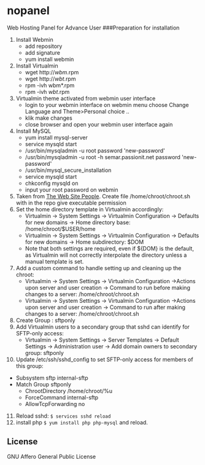 # nopanel
Web Hosting Panel for Advance User
###Preparation for installation
1. Install Webmin
   - add repository
   - add signature
   - yum install webmin
2. Install Virtualmin
   - wget http://*wbm*.rpm
   - wget http://*wbt*.rpm
   - rpm -ivh wbm*.rpm
   - rpm -ivh *wbt*.rpm
3. Virtualmin theme activated from webmin user interface
   - login to your webmin interface on webmin menu choose Change Language and Theme>Personal choice ..  
   - klik make changes
   - close browser and open your webmin user interface again
4. Install MySQL
   - yum install mysql-server
   - service mysqld start
   - /usr/bin/mysqladmin -u root password 'new-password'
   - /usr/bin/mysqladmin -u root -h semar.passionit.net password 'new-password'
   - /usr/bin/mysql_secure_installation
   - service mysqld start
   - chkconfig mysqld on
   - input your root password on webmin
5. Taken from [The Web Site People]. Create file /home/chroot/chroot.sh with in the repo give executable permission
6. Set the home directory template in Virtualmin accordingly:
   - Virtualmin -> System Settings -> Virtualmin Configuration -> Defaults for new domains -> Home directory base: /home/chroot/$USER/home
   - Virtualmin -> System Settings -> Virtualmin Configuration -> Defaults for new domains -> Home subdirectory: $DOM
   - Note that both settings are required, even if ${DOM} is the default, as Virtualmin will not correctly interpolate the directory unless a manual template is set.
7. Add a custom command to handle setting up and cleaning up the chroot:
   - Virtualmin -> System Settings -> Virtualmin Configuration ->Actions upon server and user creation -> Command to run before making changes to a server: /home/chroot/chroot.sh
   - Virtualmin -> System Settings -> Virtualmin Configuration ->Actions upon server and user creation -> Command to run after making changes to a server: /home/chroot/chroot.sh
8. Create Group : sftponly
9. Add Virtualmin users to a secondary group that sshd can identify for SFTP-only access:
   - Virtualmin -> System Settings -> Server Templates -> Default Settings -> Administration user -> Add domain owners to secondary group: sftponly
10. Update /etc/ssh/sshd_config to set SFTP-only access for members of this group:
   - Subsystem       sftp    internal-sftp
   - Match Group sftponly
   	 - ChrootDirectory /home/chroot/%u
     - ForceCommand internal-sftp
     - AllowTcpForwarding no   

11. Reload sshd:
``
$ services sshd reload
``
12. install php ``$ yum install php php-mysql`` and reload.

License
----

GNU Affero General Public License



[The Web Site People]:http://blog.thewebsitepeople.org/2012/10/virtualmin-sftp-chroot/
[The Geek Stuff]:http://www.thegeekstuff.com/2012/03/chroot-sftp-setup/
[Virtualmin Manual]:http://www.virtualmin.com/documentation/developer/prepost